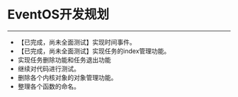 # EventOS开发规划
---------
+ 【已完成，尚未全面测试】实现时间事件。
+ 【已完成，尚未全面测试】实现任务的index管理功能。
+ 实现任务删除功能和任务退出功能
+ 继续对代码进行测试。
+ 删除各个内核对象的对象管理功能。
+ 整理各个函数的命名。